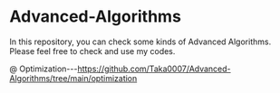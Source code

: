 # Advanced-Algorithms
In this repository, you can check some kinds of Advanced Algorithms.<br>
Please feel free to check and use my codes.

@ Optimization---https://github.com/Taka0007/Advanced-Algorithms/tree/main/optimization
